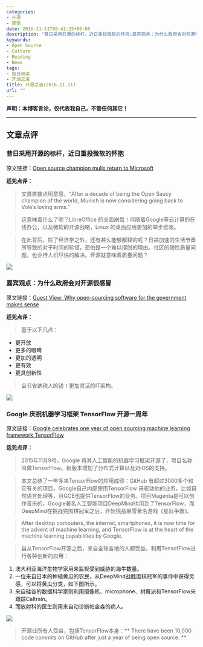 ```yaml
---
categories:
- 开源
- 感悟
date: 2016-11-11T08:41:15+08:00
description: "昔日采用开源的标杆，近日重投微软的怀抱;嘉宾观点：为什么政府会对开源很'感冒'；Google 庆祝机器学习框架 TensorFlow 开源一周年"
keywords:
- Open Source
- Culture
- Reading
- News
tags:
- 每日阅读
- 开源之道
title: 开源之道(2016.11.11)
url: ""
---
```


**声明：本博客言论，仅代表我自己，不管任何其它！**

---

## 文章点评
 
### 昔日采用开源的标杆，近日重投微软的怀抱

原文链接：[Open source champion mulls return to Microsoft](http://www.techeye.net/news/open-source-champion-mulls-return-to-microsoft)

**适兕点评：**

> 文首直接点明意思，“After a decade of being the Open Saucy champion of the world, Munich  is now considering going back to Vole’s loving arms.”

> 这意味着什么了呢？LibreOffice 的全面崩盘！伴随着Google等云计算的在线办公，以及微软的开源战略，Linux 的桌面应用更加的举步维艰。

> 在此背后，除了经济学之外，还有甚么能够解释的呢？日益加速的生活节奏所导致的对于时间的珍惜，恐怕是一个难以摆脱的理由。社区的随性质量问题，也企待人们尽快的解决。开源就意味着质量问题？

![](http://sdtimes.com/wp-content/uploads/2016/11/DEC16-1109-GUESTVIEW-PITTENGER.jpeg)

### 嘉宾观点：为什么政府会对开源很感冒

原文链接：[Guest View: Why open-sourcing software for the government makes sense](http://sdtimes.com/guest-view-open-sourcing-software-government-makes-sense/)

**适兕点评：**

> 基于以下几点：

* 更开放
* 更多的眼睛
* 更加的透明
* 更有效
* 更具创新性

> 会节省纳税人的钱！更加灵活的IT架构。

![](http://stech1.firstpost.com/tech2images/640x359/proportional/jpeg/2016/11/tensor-flow-cover-image-624x352.jpg)

### Google 庆祝机器学习框架 TensorFlow 开源一周年

原文链接：[Google celebrates one year of open sourcing machine learning framework TensorFlow](http://tech.firstpost.com/news-analysis/google-celebrates-one-year-of-open-sourcing-machine-learning-framework-tensorflow-346451.html)

**适兕点评：**

> 2015年11月9号，Google 将其人工智能的机器学习框架开源了，项目名称叫做TensorFlow。新版本增加了分布式计算以及对iOS的支持。

> 本文总结了一年多来TensorFlow的应用成绩：GitHub  有超过3000多个和它有关的项目，Google自己内部使用TensorFlow 来驱动他的业务，比如自然语言处理等，且GCE也提供TensorFlow的业务。项目Magenta是可以创作音乐的，Google著名人工智能项目DeepMind也用到了TensorFlow，而DeepMind在挑战完围棋冠军之后，开始挑战暴雪著名游戏《星际争霸》。

> After desktop computers, the internet, smartphones, it is now time for the advent of machine learning, and TensorFlow is at the heart of the machine learning capabilities by Google.

> 自从TensorFlow开源之后，来自全球各地的人都受益，利用TensofFlow进行各种创新的应用：

1. 澳大利亚海洋生物学家用来监视受到威胁的海牛数量。
2. 一位来自日本的种植黄瓜的农民，从DeepMind战胜围棋冠军的事件中获得灵感，可以将黄瓜分类，如下图所示。
3. 来自硅谷的数据科学家则利用摄像机、microphone、树莓派和TensorFlow来跟踪Caltrain。
4. 而放射科的医生则用来自动诊断帕金森的病人。

![](http://tech.firstpost.com/wp-content/uploads/2016/11/cucumber-farmer-9.jpg)

> 开源让所有人受益，包括TensorFlow本身：** There have been 10,000 code commits on GitHub after just a year of being open source. **

